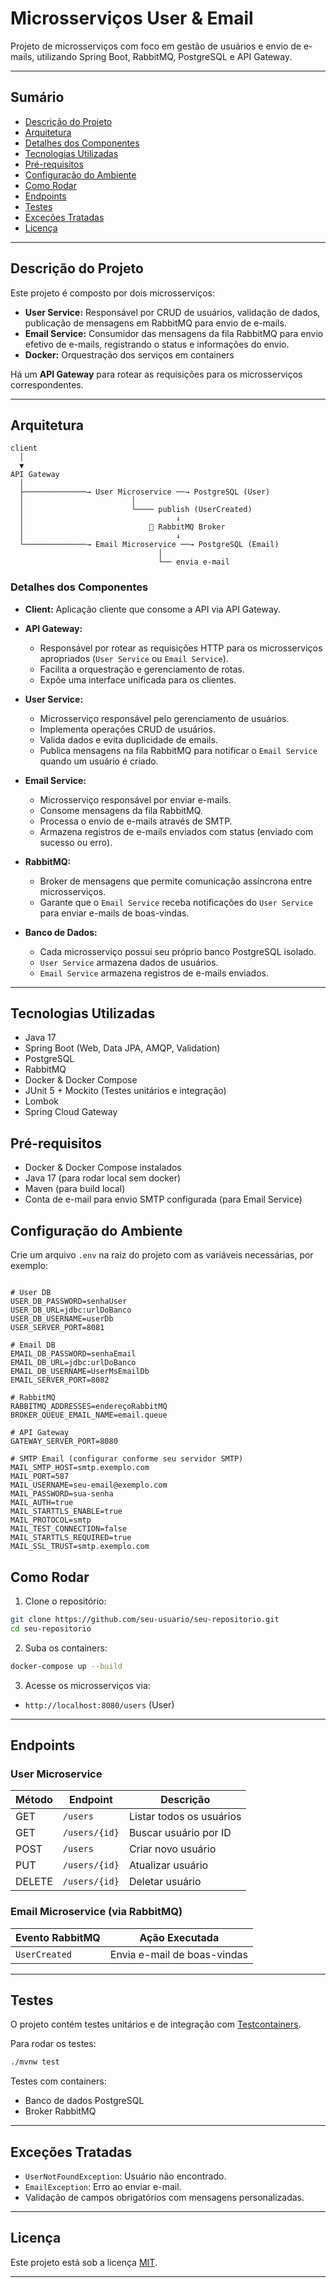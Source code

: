 # Microsserviços User & Email
Projeto de microsserviços com foco em gestão de usuários e envio de e-mails, utilizando Spring Boot, RabbitMQ, PostgreSQL e API Gateway.

---

## Sumário

- [Descrição do Projeto](#descrição-do-projeto)
- [Arquitetura](#arquitetura)
- [Detalhes dos Componentes](#detalhes-dos-componentes)
- [Tecnologias Utilizadas](#tecnologias-utilizadas)
- [Pré-requisitos](#pré-requisitos)
- [Configuração do Ambiente](#configuração-do-ambiente)
- [Como Rodar](#como-rodar)
- [Endpoints](#endpoints)
- [Testes](#testes)
- [Exceções Tratadas](#exceções-tratadas)
- [Licença](#licença)

---

## Descrição do Projeto

Este projeto é composto por dois microsserviços:

- **User Service:** Responsável por CRUD de usuários, validação de dados, publicação de mensagens em RabbitMQ para envio de e-mails.
- **Email Service:** Consumidor das mensagens da fila RabbitMQ para envio efetivo de e-mails, registrando o status e informações do envio.
- **Docker:** Orquestração dos serviços em containers

Há um **API Gateway** para rotear as requisições para os microsserviços correspondentes.

---

## Arquitetura

```
client
  │
  ▼
API Gateway
  │
  ├──────────────→ User Microservice ──→ PostgreSQL (User)
  │                        │
  │                        └──── publish (UserCreated)
  │                                  ↓
  │                            📨 RabbitMQ Broker
  │                                  ↓
  └──────────────→ Email Microservice ──→ PostgreSQL (Email)
                                 │
                                 └── envia e-mail
```

### Detalhes dos Componentes

- **Client:** Aplicação cliente que consome a API via API Gateway.
  
- **API Gateway:**
  - Responsável por rotear as requisições HTTP para os microsserviços apropriados (`User Service` ou `Email Service`).
  - Facilita a orquestração e gerenciamento de rotas.
  - Expõe uma interface unificada para os clientes.

- **User Service:**
  - Microsserviço responsável pelo gerenciamento de usuários.
  - Implementa operações CRUD de usuários.
  - Valida dados e evita duplicidade de emails.
  - Publica mensagens na fila RabbitMQ para notificar o `Email Service` quando um usuário é criado.

- **Email Service:**
  - Microsserviço responsável por enviar e-mails.
  - Consome mensagens da fila RabbitMQ.
  - Processa o envio de e-mails através de SMTP.
  - Armazena registros de e-mails enviados com status (enviado com sucesso ou erro).

- **RabbitMQ:**
  - Broker de mensagens que permite comunicação assíncrona entre microsserviços.
  - Garante que o `Email Service` receba notificações do `User Service` para enviar e-mails de boas-vindas.

- **Banco de Dados:**
  - Cada microsserviço possui seu próprio banco PostgreSQL isolado.
  - `User Service` armazena dados de usuários.
  - `Email Service` armazena registros de e-mails enviados.

---

## Tecnologias Utilizadas

- Java 17
- Spring Boot (Web, Data JPA, AMQP, Validation)
- PostgreSQL
- RabbitMQ
- Docker & Docker Compose
- JUnit 5 + Mockito (Testes unitários e integração)
- Lombok
- Spring Cloud Gateway

## Pré-requisitos

- Docker & Docker Compose instalados
- Java 17 (para rodar local sem docker)
- Maven (para build local)
- Conta de e-mail para envio SMTP configurada (para Email Service)


## Configuração do Ambiente

Crie um arquivo `.env` na raiz do projeto com as variáveis necessárias, por exemplo:

```dotenv

# User DB
USER_DB_PASSWORD=senhaUser
USER_DB_URL=jdbc:urlDoBanco
USER_DB_USERNAME=userDb
USER_SERVER_PORT=8081

# Email DB
EMAIL_DB_PASSWORD=senhaEmail
EMAIL_DB_URL=jdbc:urlDoBanco
EMAIL_DB_USERNAME=UserMsEmailDb
EMAIL_SERVER_PORT=8082

# RabbitMQ
RABBITMQ_ADDRESSES=endereçoRabbitMQ
BROKER_QUEUE_EMAIL_NAME=email.queue

# API Gateway
GATEWAY_SERVER_PORT=8080

# SMTP Email (configurar conforme seu servidor SMTP)
MAIL_SMTP_HOST=smtp.exemplo.com
MAIL_PORT=587
MAIL_USERNAME=seu-email@exemplo.com
MAIL_PASSWORD=sua-senha
MAIL_AUTH=true
MAIL_STARTTLS_ENABLE=true
MAIL_PROTOCOL=smtp
MAIL_TEST_CONNECTION=false
MAIL_STARTTLS_REQUIRED=true
MAIL_SSL_TRUST=smtp.exemplo.com
````

## Como Rodar

1. Clone o repositório:

```bash
git clone https://github.com/seu-usuario/seu-repositorio.git
cd seu-repositorio
```

2. Suba os containers:

```bash
docker-compose up --build
```

3. Acesse os microsserviços via:

- `http://localhost:8080/users` (User)

---

## Endpoints

### User Microservice

| Método | Endpoint        | Descrição             |
|--------|------------------|------------------------|
| GET    | `/users`         | Listar todos os usuários |
| GET    | `/users/{id}`    | Buscar usuário por ID |
| POST   | `/users`         | Criar novo usuário    |
| PUT    | `/users/{id}`    | Atualizar usuário     |
| DELETE | `/users/{id}`    | Deletar usuário       |


### Email Microservice (via RabbitMQ)

| Evento RabbitMQ  | Ação Executada             |
|------------------|----------------------------|
| `UserCreated`    | Envia e-mail de boas-vindas |

---

## Testes

O projeto contém testes unitários e de integração com [Testcontainers](https://www.testcontainers.org/).

Para rodar os testes:

```bash
./mvnw test
```

Testes com containers:

- Banco de dados PostgreSQL
- Broker RabbitMQ

---

## Exceções Tratadas

- `UserNotFoundException`: Usuário não encontrado.
- `EmailException`: Erro ao enviar e-mail.
- Validação de campos obrigatórios com mensagens personalizadas.

---

## Licença

Este projeto está sob a licença [MIT](LICENSE).

---








